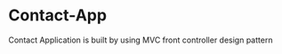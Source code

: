 Contact-App
===========

Contact Application is built by using MVC front controller design pattern 
